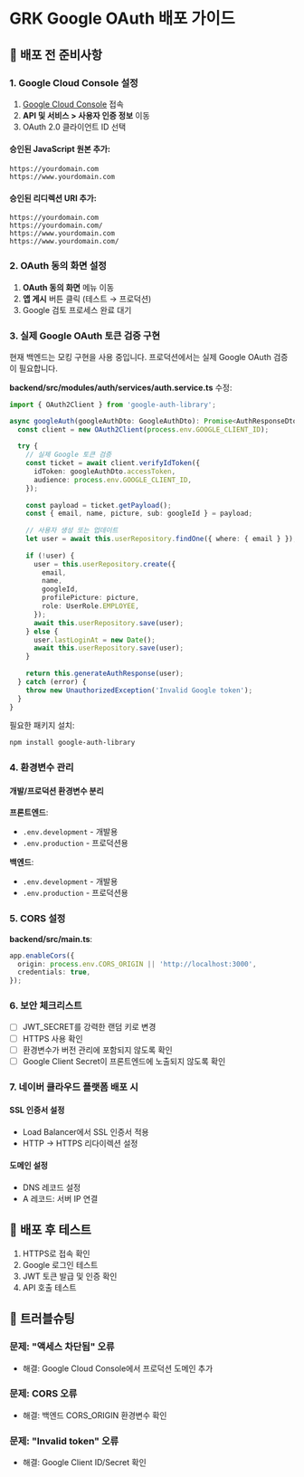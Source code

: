# GRK Google OAuth 배포 가이드

## 🚀 배포 전 준비사항

### 1. Google Cloud Console 설정

1. [Google Cloud Console](https://console.cloud.google.com/) 접속
2. **API 및 서비스 > 사용자 인증 정보** 이동
3. OAuth 2.0 클라이언트 ID 선택

#### 승인된 JavaScript 원본 추가:
```
https://yourdomain.com
https://www.yourdomain.com
```

#### 승인된 리디렉션 URI 추가:
```
https://yourdomain.com
https://yourdomain.com/
https://www.yourdomain.com
https://www.yourdomain.com/
```

### 2. OAuth 동의 화면 설정

1. **OAuth 동의 화면** 메뉴 이동
2. **앱 게시** 버튼 클릭 (테스트 → 프로덕션)
3. Google 검토 프로세스 완료 대기

### 3. 실제 Google OAuth 토큰 검증 구현

현재 백엔드는 모킹 구현을 사용 중입니다. 프로덕션에서는 실제 Google OAuth 검증이 필요합니다.

**backend/src/modules/auth/services/auth.service.ts** 수정:

```typescript
import { OAuth2Client } from 'google-auth-library';

async googleAuth(googleAuthDto: GoogleAuthDto): Promise<AuthResponseDto> {
  const client = new OAuth2Client(process.env.GOOGLE_CLIENT_ID);
  
  try {
    // 실제 Google 토큰 검증
    const ticket = await client.verifyIdToken({
      idToken: googleAuthDto.accessToken,
      audience: process.env.GOOGLE_CLIENT_ID,
    });
    
    const payload = ticket.getPayload();
    const { email, name, picture, sub: googleId } = payload;
    
    // 사용자 생성 또는 업데이트
    let user = await this.userRepository.findOne({ where: { email } });
    
    if (!user) {
      user = this.userRepository.create({
        email,
        name,
        googleId,
        profilePicture: picture,
        role: UserRole.EMPLOYEE,
      });
      await this.userRepository.save(user);
    } else {
      user.lastLoginAt = new Date();
      await this.userRepository.save(user);
    }
    
    return this.generateAuthResponse(user);
  } catch (error) {
    throw new UnauthorizedException('Invalid Google token');
  }
}
```

필요한 패키지 설치:
```bash
npm install google-auth-library
```

### 4. 환경변수 관리

#### 개발/프로덕션 환경변수 분리

**프론트엔드**:
- `.env.development` - 개발용
- `.env.production` - 프로덕션용

**백엔드**:
- `.env.development` - 개발용
- `.env.production` - 프로덕션용

### 5. CORS 설정

**backend/src/main.ts**:
```typescript
app.enableCors({
  origin: process.env.CORS_ORIGIN || 'http://localhost:3000',
  credentials: true,
});
```

### 6. 보안 체크리스트

- [ ] JWT_SECRET를 강력한 랜덤 키로 변경
- [ ] HTTPS 사용 확인
- [ ] 환경변수가 버전 관리에 포함되지 않도록 확인
- [ ] Google Client Secret이 프론트엔드에 노출되지 않도록 확인

### 7. 네이버 클라우드 플랫폼 배포 시

#### SSL 인증서 설정
- Load Balancer에서 SSL 인증서 적용
- HTTP → HTTPS 리다이렉션 설정

#### 도메인 설정
- DNS 레코드 설정
- A 레코드: 서버 IP 연결

## 📝 배포 후 테스트

1. HTTPS로 접속 확인
2. Google 로그인 테스트
3. JWT 토큰 발급 및 인증 확인
4. API 호출 테스트

## 🔧 트러블슈팅

### 문제: "액세스 차단됨" 오류
- 해결: Google Cloud Console에서 프로덕션 도메인 추가

### 문제: CORS 오류
- 해결: 백엔드 CORS_ORIGIN 환경변수 확인

### 문제: "Invalid token" 오류
- 해결: Google Client ID/Secret 확인